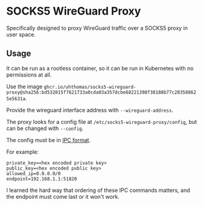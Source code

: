 # SOCKS5 WireGuard Proxy

Specifically designed to proxy WireGuard traffic over a SOCKS5 proxy in
user space.

## Usage

It can be run as a rootless container, so it can be run in Kubernetes with no
permissions at all.

Use the image
`ghcr.io/uhthomas/socks5-wireguard-proxy@sha256:bd532015f7621733a0cda03a357dcbe68221398f38188b77c283588625e5631a`.

Provide the wireguard interface address with `--wireguard-address`.

The proxy looks for a config file at `/etc/socks5-wireguard-proxy/config`, but
can be changed with `--config`.

The config must be in [IPC
format](https://www.wireguard.com/xplatform/#configuration-protocol).

For example:

```text
private_key=<hex encoded private key>
public_key=<hex encoded public key>
allowed_ip=0.0.0.0/0
endpoint=192.168.1.1:51820
```

I learned the hard way that ordering of these IPC commands matters, and the
endpoint must come last or it won't work.
